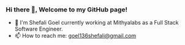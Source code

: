 ### Hi there 👋, Welcome to my GitHub page!

<!--
**shefaligoel136/shefaligoel136** is a ✨ _special_ ✨ repository because its `README.md` (this file) appears on your GitHub profile.
-->


- 🔭 I'm Shefali Goel currently working at Mithyalabs as a Full Stack Software Engineer.
- 📫 How to reach me: goel136shefali@gmail.com
